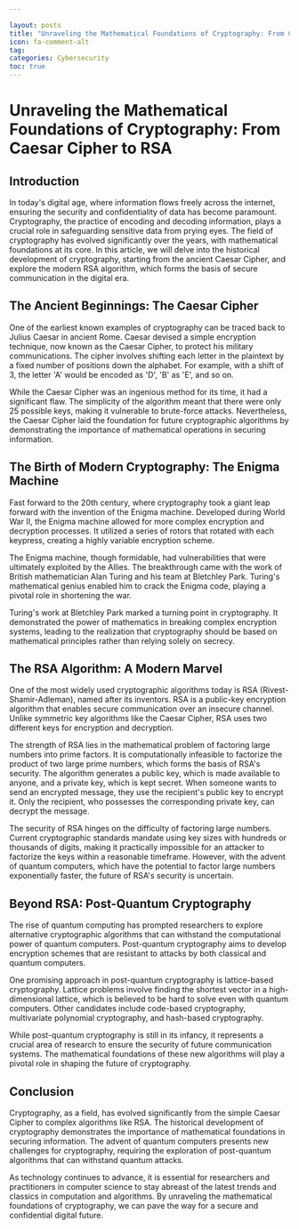 ```yaml
---

layout: posts
title: "Unraveling the Mathematical Foundations of Cryptography: From Caesar Cipher to RSA"
icon: fa-comment-alt
tag:      
categories: Cybersecurity
toc: true
---
```




# Unraveling the Mathematical Foundations of Cryptography: From Caesar Cipher to RSA

## Introduction

In today's digital age, where information flows freely across the internet, ensuring the security and confidentiality of data has become paramount. Cryptography, the practice of encoding and decoding information, plays a crucial role in safeguarding sensitive data from prying eyes. The field of cryptography has evolved significantly over the years, with mathematical foundations at its core. In this article, we will delve into the historical development of cryptography, starting from the ancient Caesar Cipher, and explore the modern RSA algorithm, which forms the basis of secure communication in the digital era.

## The Ancient Beginnings: The Caesar Cipher

One of the earliest known examples of cryptography can be traced back to Julius Caesar in ancient Rome. Caesar devised a simple encryption technique, now known as the Caesar Cipher, to protect his military communications. The cipher involves shifting each letter in the plaintext by a fixed number of positions down the alphabet. For example, with a shift of 3, the letter 'A' would be encoded as 'D', 'B' as 'E', and so on.

While the Caesar Cipher was an ingenious method for its time, it had a significant flaw. The simplicity of the algorithm meant that there were only 25 possible keys, making it vulnerable to brute-force attacks. Nevertheless, the Caesar Cipher laid the foundation for future cryptographic algorithms by demonstrating the importance of mathematical operations in securing information.

## The Birth of Modern Cryptography: The Enigma Machine

Fast forward to the 20th century, where cryptography took a giant leap forward with the invention of the Enigma machine. Developed during World War II, the Enigma machine allowed for more complex encryption and decryption processes. It utilized a series of rotors that rotated with each keypress, creating a highly variable encryption scheme.

The Enigma machine, though formidable, had vulnerabilities that were ultimately exploited by the Allies. The breakthrough came with the work of British mathematician Alan Turing and his team at Bletchley Park. Turing's mathematical genius enabled him to crack the Enigma code, playing a pivotal role in shortening the war.

Turing's work at Bletchley Park marked a turning point in cryptography. It demonstrated the power of mathematics in breaking complex encryption systems, leading to the realization that cryptography should be based on mathematical principles rather than relying solely on secrecy.

## The RSA Algorithm: A Modern Marvel

One of the most widely used cryptographic algorithms today is RSA (Rivest-Shamir-Adleman), named after its inventors. RSA is a public-key encryption algorithm that enables secure communication over an insecure channel. Unlike symmetric key algorithms like the Caesar Cipher, RSA uses two different keys for encryption and decryption.

The strength of RSA lies in the mathematical problem of factoring large numbers into prime factors. It is computationally infeasible to factorize the product of two large prime numbers, which forms the basis of RSA's security. The algorithm generates a public key, which is made available to anyone, and a private key, which is kept secret. When someone wants to send an encrypted message, they use the recipient's public key to encrypt it. Only the recipient, who possesses the corresponding private key, can decrypt the message.

The security of RSA hinges on the difficulty of factoring large numbers. Current cryptographic standards mandate using key sizes with hundreds or thousands of digits, making it practically impossible for an attacker to factorize the keys within a reasonable timeframe. However, with the advent of quantum computers, which have the potential to factor large numbers exponentially faster, the future of RSA's security is uncertain.

## Beyond RSA: Post-Quantum Cryptography

The rise of quantum computing has prompted researchers to explore alternative cryptographic algorithms that can withstand the computational power of quantum computers. Post-quantum cryptography aims to develop encryption schemes that are resistant to attacks by both classical and quantum computers.

One promising approach in post-quantum cryptography is lattice-based cryptography. Lattice problems involve finding the shortest vector in a high-dimensional lattice, which is believed to be hard to solve even with quantum computers. Other candidates include code-based cryptography, multivariate polynomial cryptography, and hash-based cryptography.

While post-quantum cryptography is still in its infancy, it represents a crucial area of research to ensure the security of future communication systems. The mathematical foundations of these new algorithms will play a pivotal role in shaping the future of cryptography.

## Conclusion

Cryptography, as a field, has evolved significantly from the simple Caesar Cipher to complex algorithms like RSA. The historical development of cryptography demonstrates the importance of mathematical foundations in securing information. The advent of quantum computers presents new challenges for cryptography, requiring the exploration of post-quantum algorithms that can withstand quantum attacks.

As technology continues to advance, it is essential for researchers and practitioners in computer science to stay abreast of the latest trends and classics in computation and algorithms. By unraveling the mathematical foundations of cryptography, we can pave the way for a secure and confidential digital future.